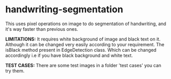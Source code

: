 handwriting-segmentation
========================

This uses pixel operations on image to do segmentation of handwriting, and it's way faster than previous ones.

**LIMITATIONS:**
 It requires white background of image and black text on it. Although it can be changed very easily according to your requirement. The isBlack method present in EdgeDetection class. Which can be changed accordingly i.e if you have black background and white text.

**TEST CASES:**
 There are some test images in a folder 'test cases' you can try them. 



